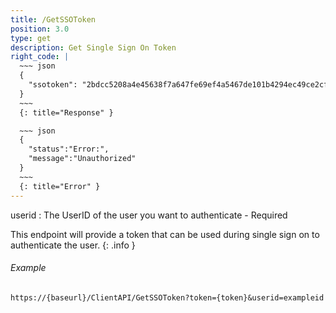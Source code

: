 ```yaml
---
title: /GetSSOToken
position: 3.0
type: get
description: Get Single Sign On Token
right_code: |
  ~~~ json
  {
    "ssotoken": "2bdcc5208a4e45638f7a647fe69ef4a5467de101b4294ec49ce2cfceb4d15aacb9b530cc220e47c0bbcb976bfcd413028ed0b6c5a252443fa2834ecf26ba4b0d"
  }
  ~~~
  {: title="Response" }

  ~~~ json
  {
    "status":"Error:",
    "message":"Unauthorized"
  }
  ~~~
  {: title="Error" }
---
```

userid
: The UserID of the user you want to authenticate - Required

This endpoint will provide a token that can be used during single sign on to authenticate the user.
{: .info }

###### Example

```
https://{baseurl}/ClientAPI/GetSSOToken?token={token}&userid=exampleid
```

<!-- Lists all the photos you have access to. You can paginate by using the parameters listed above.

~~~ javascript
$.get("http://api.myapp.com/books/", { "token": "YOUR_APP_KEY"}, function(data) {
  alert(data);
});
~~~
{: title="jQuery" }

~~~ python
r = requests.get("http://api.myapp.com/books/", token="YOUR_APP_KEY")
print r.text
~~~
{: title="Python" }

~~~ javascript
var request = require("request");
request("http://api.myapp.com/books?token=YOUR_APP_KEY", function (error, response, body) {
  if (!error && response.statusCode == 200) {
    console.log(body);
  }
});
~~~
{: title="Node.js" }

~~~ bash
curl http://sampleapi.readme.com/orders?key=YOUR_APP_KEY
~~~
{: title="Curl" } -->
